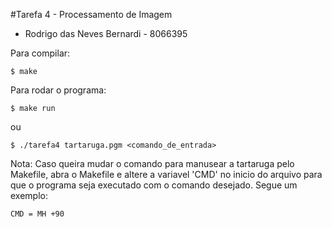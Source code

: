 #Tarefa 4 - Processamento de Imagem

- Rodrigo das Neves Bernardi - 8066395

Para compilar:

	$ make


Para rodar o programa:
	
	$ make run

ou

	$ ./tarefa4 tartaruga.pgm <comando_de_entrada>

Nota: Caso queira mudar o comando para manusear a tartaruga pelo Makefile, abra o Makefile e altere a variavel 'CMD' no inicio do arquivo para que o programa seja executado com o comando desejado. Segue um exemplo:

	CMD = MH +90